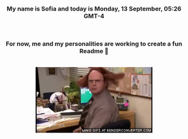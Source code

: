 


<div align="center">
<h3 >My name is Sofia and today is Monday, 13 September, 05:26 GMT-4</h3><br>
<h3 >For now, me and my personalities are working to create a fun Readme 👋
</h3><br>
<img src='img/dwight.gif' alt='working...'/>
</div>
